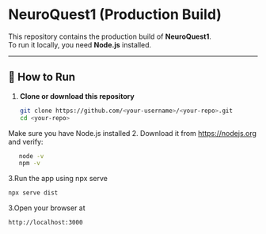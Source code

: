 # NeuroQuest1 (Production Build)

This repository contains the production build of **NeuroQuest1**.  
To run it locally, you need **Node.js** installed.

---

## 🚀 How to Run

1. **Clone or download this repository**
   ```sh
   git clone https://github.com/<your-username>/<your-repo>.git
   cd <your-repo>
Make sure you have Node.js installed
2. Download it from https://nodejs.org and verify:

```sh
   node -v
   npm -v
```
3.Run the app using npx serve

```sh
npx serve dist
```
3.Open your browser at
```sh
http://localhost:3000

